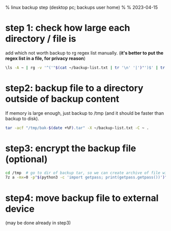 % linux backup step (desktop pc; backups user home)
%
% 2023-04-15

# step 1: check how large each directory / file is

add which not worth backup to rg regex list manually. (**it's better to put
the regex list in a file, for privacy reason**)

```sh
\ls -A ~ | rg -v '^('"$(cat ~/backup-list.txt | tr '\n' '|')"')$' | tr '\n' '\0' | du -csh --files0-from=- | sort -hk1
```

# step2: backup file to a directory outside of backup content

If memory is large enough, just backup to /tmp (and it should be faster than
backup to disk).

```sh
tar -acf "/tmp/bak-$(date +%F).tar" -X ~/backup-list.txt -C ~ .
```

# step3: encrypt the backup file (optional)

```sh
cd /tmp  # go to dir of backup tar, so we can create archive of file without slash in path.
7z a -mx=0 -p"$(python3 -c 'import getpass; print(getpass.getpass())')" /external-device-directory/"home-pc-bak-$(date +%F).7z" bak-$(date +%F).tar
```

# step4: move backup file to external device

(may be done already in step3)
